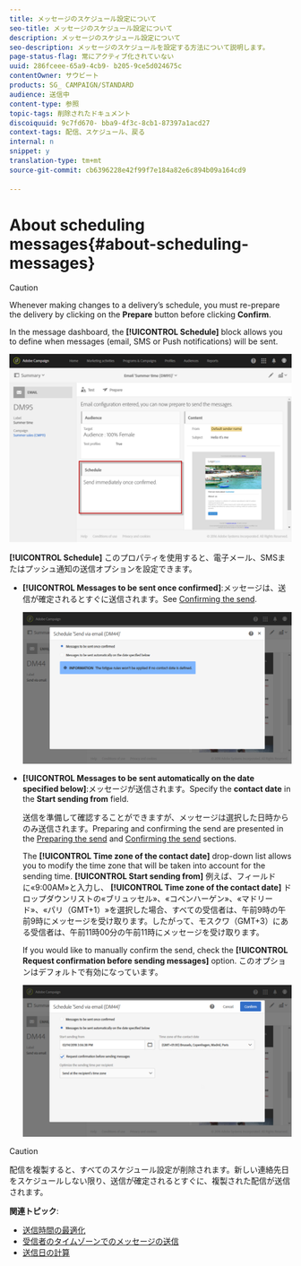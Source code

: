 ```yaml
---
title: メッセージのスケジュール設定について
seo-title: メッセージのスケジュール設定について
description: メッセージのスケジュール設定について
seo-description: メッセージのスケジュールを設定する方法について説明します。
page-status-flag: 常にアクティブ化されていない
uuid: 286fceee-65a9-4cb9- b205-9ce5d024675c
contentOwner: サウビート
products: SG_ CAMPAIGN/STANDARD
audience: 送信中
content-type: 参照
topic-tags: 削除されたドキュメント
discoiquuid: 9c7fd670- bba9-4f3c-8cb1-87397a1acd27
context-tags: 配信、スケジュール、戻る
internal: n
snippet: y
translation-type: tm+mt
source-git-commit: cb6396228e42f99f7e184a82e6c894b09a164cd9

---
```



# About scheduling messages{#about-scheduling-messages}

>[!CAUTION]
>
>Whenever making changes to a delivery’s schedule, you must re-prepare the delivery by clicking on the **Prepare** button before clicking **Confirm**.

In the message dashboard, the **[!UICONTROL Schedule]** block allows you to define when messages (email, SMS or Push notifications) will be sent.

![](assets/delivery_dashboard.png)

**[!UICONTROL Schedule]** このプロパティを使用すると、電子メール、SMSまたはプッシュ通知の送信オプションを設定できます。

* **[!UICONTROL Messages to be sent once confirmed]**:メッセージは、送信が確定されるとすぐに送信されます。See [Confirming the send](../../sending/using/confirming-the-send.md).

   ![](assets/delivery_planning_1.png)

* **[!UICONTROL Messages to be sent automatically on the date specified below]**:メッセージが送信されます。Specify the **contact date** in the **Start sending from** field.

   送信を準備して確認することができますが、メッセージは選択した日時からのみ送信されます。Preparing and confirming the send are presented in the [Preparing the send](../../sending/using/preparing-the-send.md) and [Confirming the send](../../sending/using/confirming-the-send.md) sections.

   The **[!UICONTROL Time zone of the contact date]** drop-down list allows you to modify the time zone that will be taken into account for the sending time. **[!UICONTROL Start sending from]** 例えば、フィールドに«9:00AM»と入力し、 **[!UICONTROL Time zone of the contact date]** ドロップダウンリストの«ブリュッセル»、«コペンハーゲン»、«マドリード»、«パリ（GMT+1）»を選択した場合、すべての受信者は、午前9時の午前9時にメッセージを受け取ります。したがって、モスクワ（GMT+3）にある受信者は、午前11時00分の午前11時にメッセージを受け取ります。

   If you would like to manually confirm the send, check the **[!UICONTROL Request confirmation before sending messages]** option. このオプションはデフォルトで有効になっています。

   ![](assets/delivery_planning.png)

>[!CAUTION]
>
>配信を複製すると、すべてのスケジュール設定が削除されます。新しい連絡先日をスケジュールしない限り、送信が確定されるとすぐに、複製された配信が送信されます。

**関連トピック**:

* [送信時間の最適化](../../sending/using/optimizing-the-sending-time.md)
* [受信者のタイムゾーンでのメッセージの送信](../../sending/using/sending-messages-at-the-recipient-s-time-zone.md)
* [送信日の計算](../../sending/using/computing-the-sending-date.md)

